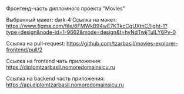 

Фронтенд-часть дипломного проекта "Movies"

Выбранный макет: dark-4
 Ссылка на макет: https://www.figma.com/file/6FMWkB94wE7KTkcCgUXtnC/light-1?type=design&node-id=1-9662&mode=design&t=hyNdTwijTuILY6Pv-0

Ссылка на pull-request: https://github.com/tzarbasil/movies-explorer-frontend/pull/2

Ссылка на frontend чать приложения: https://diplomtzarbasil.nomoredomainsicu.ru

Ссылка на backend часть приложения: https://api.diplomtzarbasil.nomoredomainsicu.ru